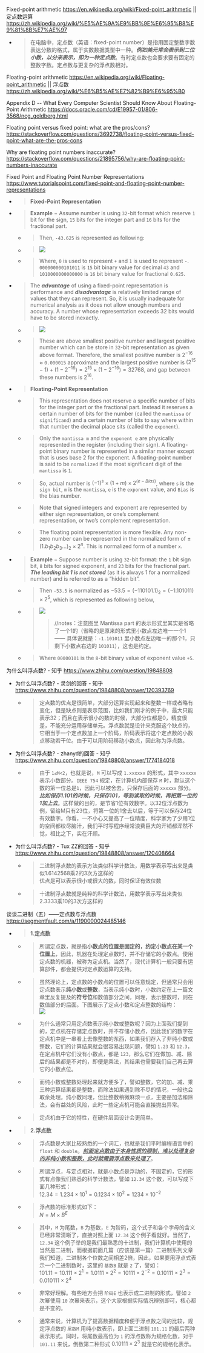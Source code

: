 
Fixed-point arithmetic https://en.wikipedia.org/wiki/Fixed-point_arithmetic || 定点数运算 https://zh.wikipedia.org/wiki/%E5%AE%9A%E9%BB%9E%E6%95%B8%E9%81%8B%E7%AE%97
- > 在电脑中，定点数（英语：fixed-point number）是指用固定整数字数表达分数的格式，属于实数数据类型中一种。***例如美元常会表示到二位小数，以分来表示，即为一种定点数***。有时定点数也会要求要有固定的整数字数。定点数与更复杂的浮点数相对。

Floating-point arithmetic https://en.wikipedia.org/wiki/Floating-point_arithmetic || 浮点数 https://zh.wikipedia.org/wiki/%E6%B5%AE%E7%82%B9%E6%95%B0

Appendix D -- What Every Computer Scientist Should Know About Floating-Point Arithmetic https://docs.oracle.com/cd/E19957-01/806-3568/ncg_goldberg.html

Floating point versus fixed point: what are the pros/cons? https://stackoverflow.com/questions/3692738/floating-point-versus-fixed-point-what-are-the-pros-cons

Why are floating point numbers inaccurate? https://stackoverflow.com/questions/21895756/why-are-floating-point-numbers-inaccurate

Fixed Point and Floating Point Number Representations https://www.tutorialspoint.com/fixed-point-and-floating-point-number-representations
- > **Fixed-Point Representation**
- > **Example** − Assume number is using `32`-bit format which reserve `1` bit for the sign, `15` bits for the integer part and `16` bits for the fractional part.
  * > Then, `-43.625` is represented as following: 
  * > ![](https://www.tutorialspoint.com/assets/questions/media/18154/36_3.jpg)
  * > Where, `0` is used to represent `+` and `1` is used to represent `-`. `000000000101011` is `15` bit binary value for decimal `43` and `1010000000000000` is `16` bit binary value for fractional `0.625`.
- > The ***advantage*** of using a fixed-point representation is performance and ***disadvantage*** is relatively limited range of values that they can represent. So, it is usually inadequate for numerical analysis as it does not allow enough numbers and accuracy. A number whose representation exceeds 32 bits would have to be stored inexactly.
  * > ![](https://www.tutorialspoint.com/assets/questions/media/18154/36_4.jpg)
  * > These are above smallest positive number and largest positive number which can be store in `32`-bit representation as given above format. Therefore, the smallest positive number is $2^{-16}$ ≈ `0.000015` approximate and the largest positive number is $(2^{15} - 1) + (1 - 2^{-16}) = 2^{15} \times (1 - 2^{-16}) = 32768$, and gap between these numbers is $2^{16}$.
- > **Floating-Point Representation**
  * > This representation does not reserve a specific number of bits for the integer part or the fractional part. Instead it reserves a certain number of bits for the number (called the `mantissa` or `significand`) and a certain number of bits to say where within that number the decimal place sits (called the `exponent`).
  * > Only the `mantissa m` and the `exponent e` are physically represented in the register (including their sign). A floating-point binary number is represented in a similar manner except that is uses base 2 for the exponent. A floating-point number is said to be `normalized` if the most significant digit of the `mantissa` is `1`.
  * > So, actual number is $(-1)^s \times (1+m) \times 2^{(e-Bias)}$, where `s` is the `sign bit`, `m` is the `mantissa`, `e` is the `exponent` value, and `Bias` is the bias number.
  * > Note that signed integers and exponent are represented by either sign representation, or one’s complement representation, or two’s complement representation.
  * > The floating point representation is more flexible. Any non-zero number can be represented in the normalized form of $±(1.b_1b_2b_3 ...)_2 \times 2^n$. This is normalized form of a number `x`.
- > **Example** − Suppose number is using `32`-bit format: the `1` bit sign bit, `8` bits for signed exponent, and `23` bits for the fractional part. ***The leading bit 1 is not stored*** (as it is always 1 for a normalized number) and is referred to as a “hidden bit”.
  * > Then `-53.5` is normalized as  $-53.5 = (-110101.1)_2 = (-1.101011) \times 2^5$, which is represented as following below,
  * > ![](https://www.tutorialspoint.com/assets/questions/media/18154/36_6.jpg)
    >> //notes：注意图里 Mantissa part 的表示形式里其实是省略了一个1的（省略的是原来的形式里小数点左边唯一一个1 —— 具体说就是：`-1.101011` 里小数点左边唯一的那个1，只剩下小数点右边的 `101011`），这也是约定。
  * > Where `00000101` is the `8`-bit binary value of exponent value `+5`.

为什么叫浮点数? - 知乎 https://www.zhihu.com/question/19848808
- 为什么叫浮点数? - 灵剑的回答 - 知乎 https://www.zhihu.com/question/19848808/answer/120393769
  * > 定点数的优点是很简单，大部分运算实现起来和整数一样或者略有变化，但是缺点则是表示范围，比如我们刚才的例子中，最大只能表示32；而且在表示很小的数的时候，大部分位都是0，精度很差，不能充分运用存储单元。浮点数就是设计来克服这个缺点的，它相当于一个定点数加上一个阶码，阶码表示将这个定点数的小数点移动若干位。由于可以用阶码移动小数点，因此称为浮点数。
- 为什么叫浮点数? - zhanyd的回答 - 知乎 https://www.zhihu.com/question/19848808/answer/1774184018
  * > 由于 `1≤M<2`，也就是说，`M` 可以写成 `1.xxxxxx` 的形式，其中 `xxxxxx` 表示小数部分。`IEEE 754` 规定，在计算机内部保存 `M` 时，默认这个数的第一位总是`1`，因此可以被舍去，只保存后面的 `xxxxxx` 部分。***比如保存1.101的时候，只保存101，等到读取的时候，再把第一位的1加上去***。这样做的目的，是节省1位有效数字。以32位浮点数为例，留给M只有23位，将第一位的1舍去以后，等于可以保存24位有效数字。你看，一不小心又提高了一位精度，科学家为了少用1位的空间都绞尽脑汁，我们平时写程序经常浪费巨大的开销都浑然不觉，相比之下，实在汗颜。
- 为什么叫浮点数? - Tux ZZ的回答 - 知乎 https://www.zhihu.com/question/19848808/answer/120408664
  * > 二进制浮点数的表示方法类似科学计数法，用数学表示写出来是类似1.6142568乘2的3次方这样的 <br> 优点是可以表示很小或很大的数，同时保证有效位数
  * > 十进制浮点数就是纯粹的科学计数法，用数学表示写出来类似2.3333乘10的3次方这样的

谈谈二进制（五）——定点数与浮点数 https://segmentfault.com/a/1190000024485146
- > **1.定点数**
  * > 所谓定点数，就是指**小数点的位置是固定的，约定小数点在某一个位置上**，因此，机器在处理定点数时，并不存储它的小数点。使用定点数的机器，被称为定点机。当然了，现代计算机一般只要有运算部件，都会提供对定点数运算的支持。
  * > 虽然理论上，定点数的小数点的位置可以任意规定，但通常只会用定点数表示**纯小数**或**整数**，当表示纯小数时，小数约定在上一篇文章里反复提及的**符号位**和数值部分之间，同理，表示整数时，则在数值部分的后面。下图展示了定点小数和定点整数的结构： <br> ![](https://p3-juejin.byteimg.com/tos-cn-i-k3u1fbpfcp/f5365151ca99439d8acb18a2502dd6bc~tplv-k3u1fbpfcp-zoom-1.image)
  * > 为什么通常只用定点数表示纯小数或整数呢？因为上面我们提到的，定点机在存储定点数时，并不存储小数点，因此我们的数字在定点机中是一串看上去像整数的东西，如果我们存入了非纯小数或整数，它们的计算结果就会很容易出现问题，譬如 `1.23` 和 `12.3`，在定点机中它们没有小数点，都是 `123`，那么它们在做加、减、除后的结果都是不对的，即便是乘法，其结果也需要我们自己再去算它的小数点位。
  * > 而纯小数或整数处理起来就方便多了，譬如整数，它的加、减、乘三种运算结果都是整数，而除法如果遇到除不尽的情况，一般也会取余处理。纯小数同理，但比整数稍微麻烦一点，主要是加法和除法，会有益处的风险，此时一些定点机可能会直接抛出异常。
  * > 定点机由于它的特性，在硬件层面设计会更简单。
- > **2.浮点数**
  * > 浮点数是大家比较熟悉的一个词汇，也就是我们平时编程语言中的 `float` 和 `double`。***<ins>前面定点数由于本身性质的限制，难以处理复杂的非纯小数和整数，此时就需要浮点数来处理了</ins>***。
  * > 所谓浮点，与定点相对，就是小数点是浮动的，不固定的，它的形式有点像我们熟悉的科学计数法，譬如 `12.34` 这个数，可以写成下面几种形式： <br> $12.34 = 1.234 \times 10^1 = 0.1234 \times 10^2 = 1234 \times 10^{-2}$
  * > 浮点数的标准形式如下： <br> $N = M \times B^E$
  * > 其中，`M` 为尾数，`B` 为基数，`E` 为阶码，这个式子和各个字母的含义已经非常清晰了，直接对照上面 `12.34` 这个例子看就好。当然了，`12.34` 这个例子举的是我们最熟悉的十进制，我们计算机中使用的当然是二进制，而根据前面几篇（应该是第一篇）二进制系列文章我们知道，二进制各个位数之间相差2倍，因此，如果要用浮点式表示一个二进制数时，这里的 `基数B` 就是 `2` 了，譬如： <br> $101.11 = 10.111 \times 2^1 = 1.0111 \times 2^2 = 10111 \times 2^{−2} = 0.10111 \times 2^3 = 0.010111 \times 2^4$
  * > 非常好理解。有些地方会把 `阶码E` 也表示成二进制的形式，譬如 `2` 次幂使用 `10` 次幂来表示，这个大家根据实际情况辨别即可，核心都是不变的。
  * > 通常来说，计算机为了提高数据精度和便于浮点数之间的比较，规定浮点数的 `尾数M` 用纯小数表示，即上面二进制 `101.11` 的最后两种表示形式。同时，将尾数最高位为 `1` 的浮点数称为规格化数，对于 `101.11` 来说，倒数第二种形式 $0.10111 \times 2^3$ 就是它的规格化表示。
